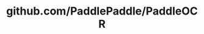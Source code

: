---
layout: post
title: github.com/PaddlePaddle/PaddleOCR
categories: link
tags: [انگلیسی, برنامه‌نویسی]
---